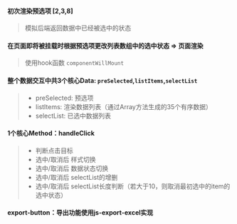 #### 初次渲染预选项 [2,3,8] 
> 模拟后端返回数据中已经被选中的状态

#### 在页面即将被挂载时根据预选项更改列表数组中的选中状态 => 页面渲染
> 使用hook函数 `componentWillMount`

#### 整个数据交互中共3个核心Data: `preSelected`,`listItems`,`selectList`
> - preSelected: 预选项
> - listItems: 渲染数据列表（通过Array方法生成的35个有序数据）
> - selectList: 已选中数据列表

#### 1个核心Method：handleClick
> - 判断点击目标
> - 选中/取消后 样式切换
> - 选中/取消后 数据状态切换
> - 选中/取消后 selectList的增删
> - 选中/取消后 selectList长度判断（若大于10，则取消最初选中的item的选中状态）

#### export-button：导出功能使用js-export-excel实现